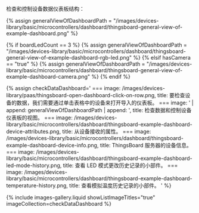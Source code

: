 检查和控制设备数据仪表板结构：

{% assign generalViewOfDashboardPath = "/images/devices-library/basic/microcontrollers/dashboard/thingsboard-general-view-of-example-dashboard.png" %}

{% if boardLedCount == 3 %}
{% assign generalViewOfDashboardPath = "/images/devices-library/basic/microcontrollers/dashboard/thingsboard-general-view-of-example-dashboard-rgb-led.png" %}
{% elsif hasCamera == "true" %}
{% assign generalViewOfDashboardPath = "/images/devices-library/basic/microcontrollers/dashboard/thingsboard-general-view-of-example-dashboard-camera.png" %}
{% endif %}

{% assign checkDataDashboard='
    ===
        image: /images/devices-library/paas/thingsboard-open-dashboard-click-on-row.png,
        title: 要检查设备的数据，我们需要通过单击表格中的设备来打开导入的仪表板。
    ===
        image: ' | append: generalViewOfDashboardPath | append: ',
        title: 检查数据和控制设备仪表板的视图。
    ===
        image: /images/devices-library/basic/microcontrollers/dashboard/thingsboard-example-dashboard-device-attributes.png,
        title: 从设备接收的属性。
    ===
        image: /images/devices-library/basic/microcontrollers/dashboard/thingsboard-example-dashboard-device-info.png,
        title: ThingsBoard 服务器的设备信息。
    ===
        image: /images/devices-library/basic/microcontrollers/dashboard/thingsboard-example-dashboard-led-mode-history.png,
        title: 查看 LED 模式更改历史记录的小部件。
    ===
        image: /images/devices-library/basic/microcontrollers/dashboard/thingsboard-example-dashboard-temperature-history.png,
        title: 查看模拟温度历史记录的小部件。
'
%}

{% include images-gallery.liquid showListImageTitles="true" imageCollection=checkDataDashboard %}